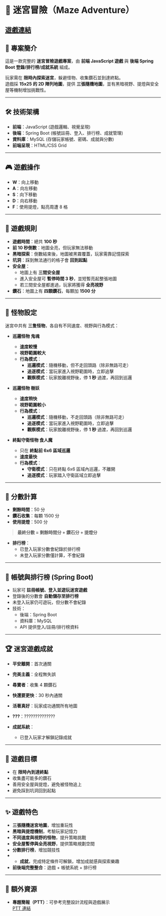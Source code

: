 # 🏰 迷宮冒險（Maze Adventure）

## [遊戲連結](https://mazegame-railway-production.up.railway.app/index.html)

## 🌟 專案簡介  
這是一款完整的 **迷宮冒險遊戲專案**，由 **前端 JavaScript 遊戲** 與 **後端 Spring Boot 登錄/排行榜/成就系統** 組成。  

玩家需在 **限時內探索迷宮**，躲避怪物、收集鑽石並到達終點。  
遊戲採 **15x25 的 2D 陣列地圖**，提供 **三張隨機地圖**，並有黑暗視野、提燈與安全屋等機制增加挑戰性。

---

## 🛠 技術架構
- **前端**：JavaScript (遊戲邏輯、視覺呈現)  
- **後端**：Spring Boot (帳號註冊、登入、排行榜、成就管理)  
- **資料庫**：MySQL (存儲玩家帳號、密碼、成就與分數)  
- **前端呈現**：HTML/CSS Grid

---

## 🎮 遊戲操作
- **W**：向上移動  
- **A**：向左移動  
- **S**：向下移動  
- **D**：向右移動  
- **F**：使用提燈，點亮周遭 8 格  

---

## 📜 遊戲規則
- **遊戲時間**：總共 **100 秒**  
- **前 10 秒倒數**：地圖全亮，但玩家無法移動  
- **黑暗探索**：倒數結束後，地圖被黑霧覆蓋，玩家需靠記憶探索  
- **坑洞**：踩到無法通行的格子會 **回到起點**  
- **安全屋**：
  - 地圖上有 **三間安全屋**  
  - 進入安全屋可 **暫停時間 3 秒**，並短暫亮起整張地圖  
  - 若三間安全屋都進過，玩家將獲得 **全亮視野**  
- **鑽石**：地圖上有 **四顆鑽石**，每顆加 **1500 分**  

---

## 👹 怪物設定
迷宮中共有 **三隻怪物**，各自有不同速度、視野與行為模式：

- **巡邏怪物 鬼魂**
  - **速度較慢**  
  - **視野範圍較大**  
  - **行為模式**：
    - **巡邏模式**：隨機移動，但不走回頭路（除非無路可走）  
    - **追逐模式**：當玩家進入視野範圍時，立即追擊  
    - **觀察模式**：玩家脫離視野後，停 **1 秒** 過渡，再回到巡邏  

- **巡邏怪物 樹妖**
  - **速度稍快**  
  - **視野範圍較小**  
  - **行為模式**：
    - **巡邏模式**：隨機移動，不走回頭路（除非無路可走）  
    - **追逐模式**：當玩家進入視野範圍時，立即追擊  
    - **觀察模式**：玩家脫離視野後，停 **1 秒** 過渡，再回到巡邏  

- **終點守衛怪物 食人魔**
  - 只在 **終點前 6x6 區域巡邏**  
  - **速度最快**  
  - **行為模式**：
    - **守衛模式**：只在終點 6x6 區域內巡邏，不離開  
    - **追逐模式**：玩家踏入守衛區域立即追擊  


---

## 💯 分數計算
- **剩餘時間**：50 分  
- **鑽石收集**：每顆 1500 分  
- **使用提燈**：500 分  

> **最終分數 = 剩餘時間分 + 鑽石分 + 提燈分**  

- **排行榜**：
  - 已登入玩家分數會紀錄於排行榜  
  - 未登入玩家分數僅計算，不會紀錄  

---

## 🔐 帳號與排行榜 (Spring Boot)
- 玩家可 **註冊帳號、登入並遊玩迷宮遊戲**  
- 登錄後的分數會 **自動儲存至排行榜**  
- 未登入玩家仍可遊玩，但分數不會紀錄  
- 技術：
  - 後端：Spring Boot  
  - 資料庫：MySQL  
  - API 提供登入/註冊/排行榜資料  

---

## 🏆 迷宮遊戲成就

-  **平安離開**：首次通關 
-  **完美主義**：全程無失誤 
-  **尋寶者**：收集 4 顆鑽石  
-  **快還要更快**：30 秒內通關
-  **活著真好**：玩家成功通關所有地圖
-  **???**：??????????????

- **成就系統**：
  - 已登入玩家才解鎖記錄成就 

---

## 🎯 遊戲目標
- 在 **限時內到達終點**  
- 收集盡可能多的鑽石  
- 善用安全屋與提燈，避免被怪物追上  
- 避免踩到坑洞回到起點  

---

## ✨ 遊戲特色
- **三張隨機迷宮地圖**，增加重玩性  
- **黑暗與提燈機制**，考驗玩家記憶力  
- **不同速度與視野的怪物**，提升策略挑戰  
- **安全屋暫停與全亮視野**，提供策略規劃空間  
- **分數排行榜**，增加競技性
- - **成就**，完成特定條件可解鎖，增加成就感與探索樂趣  
- **前後端完整整合**：遊戲 + 帳號系統 + 排行榜  

---

## 📂 額外資源
- **專題簡報（PTT）**：可參考完整設計流程與遊戲展示  
  [PTT 連結](https://docs.google.com/presentation/d/1cIaDvqBhOn4fX0DAhQn4DmUXwgNBJUsQ-qf8kLMgzDM/edit?usp=sharing)

